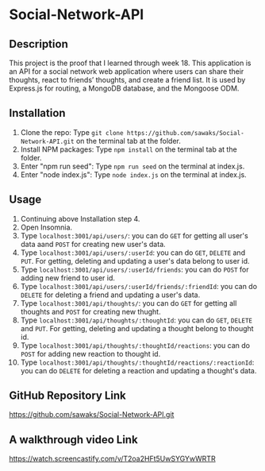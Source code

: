 # Social-Network-API

## Description
This project is the proof that I learned through week 18. This application is an API for a social network web application where users can share their thoughts, react to friends’ thoughts, and create a friend list. It is used by Express.js for routing, a MongoDB database, and the Mongoose ODM.

## Installation
1. Clone the repo: Type `git clone https://github.com/sawaks/Social-Network-API.git` on the terminal tab at the folder.
2. Install NPM packages: Type `npm install` on the terminal tab at the folder.
3. Enter "npm run seed": Type `npm run seed` on the terminal at index.js.
4. Enter "node index.js": Type `node index.js` on the terminal at index.js.

## Usage
1. Continuing above Installation step 4.
2. Open Insomnia. 
3. Type `localhost:3001/api/users/`: you can do `GET` for getting all user's data aand `POST` for creating new user's data.
4. Type `localhost:3001/api/users/:userId`: you can do `GET`, `DELETE` and `PUT`. For getting, deleting and updating a user's data belong to user id.
5. Type `localhost:3001/api/users/:userId/friends`: you can do `POST` for adding new friend to user id.
6. Type `localhost:3001/api/users/:userId/friends/:friendId`: you can do `DELETE` for deleting a friend and updating a user's data.
7. Type `localhost:3001/api/thoughts/`: you can do `GET` for getting all thoughts and `POST` for creating new thught.
8. Type `localhost:3001/api/thoughts/:thoughtId`: you can do `GET`, `DELETE` and `PUT`. For getting, deleting and updating a thought belong to thought id.
9. Type `localhost:3001/api/thoughts/:thoughtId/reactions`: you can do `POST` for adding new reaction to thought id.
10. Type `localhost:3001/api/thoughts/:thoughtId/reactions/:reactionId`: you can do `DELETE` for deleting a reaction and updating a thought's data.

## GitHub Repository Link
https://github.com/sawaks/Social-Network-API.git

## A walkthrough video Link
https://watch.screencastify.com/v/T2oa2HFt5UwSYGYwWRTR
